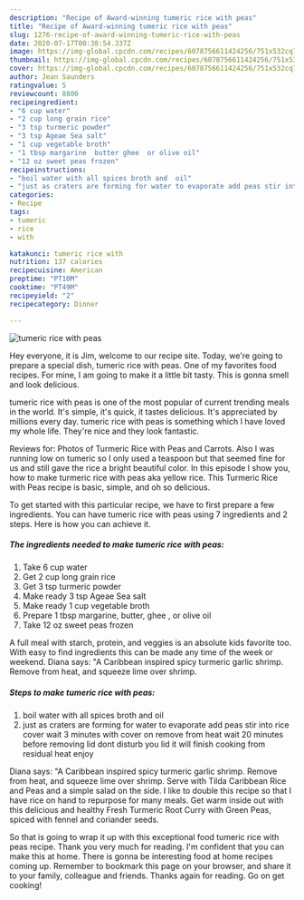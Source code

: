 ```yaml
---
description: "Recipe of Award-winning tumeric rice with peas"
title: "Recipe of Award-winning tumeric rice with peas"
slug: 1276-recipe-of-award-winning-tumeric-rice-with-peas
date: 2020-07-17T00:38:54.337Z
image: https://img-global.cpcdn.com/recipes/6078756611424256/751x532cq70/tumeric-rice-with-peas-recipe-main-photo.jpg
thumbnail: https://img-global.cpcdn.com/recipes/6078756611424256/751x532cq70/tumeric-rice-with-peas-recipe-main-photo.jpg
cover: https://img-global.cpcdn.com/recipes/6078756611424256/751x532cq70/tumeric-rice-with-peas-recipe-main-photo.jpg
author: Jean Saunders
ratingvalue: 5
reviewcount: 8800
recipeingredient:
- "6 cup water"
- "2 cup long grain rice"
- "3 tsp turmeric powder"
- "3 tsp Ageae Sea salt"
- "1 cup vegetable broth"
- "1 tbsp margarine  butter ghee  or olive oil"
- "12 oz sweet peas frozen"
recipeinstructions:
- "boil water with all spices broth and  oil"
- "just as craters are forming for water to evaporate add peas stir into rice cover wait 3 minutes with cover on remove from heat wait 20 minutes before removing lid dont disturb you lid it will finish cooking from residual heat enjoy"
categories:
- Recipe
tags:
- tumeric
- rice
- with

katakunci: tumeric rice with 
nutrition: 137 calories
recipecuisine: American
preptime: "PT10M"
cooktime: "PT49M"
recipeyield: "2"
recipecategory: Dinner

---
```



![tumeric rice with peas](https://img-global.cpcdn.com/recipes/6078756611424256/751x532cq70/tumeric-rice-with-peas-recipe-main-photo.jpg)

Hey everyone, it is Jim, welcome to our recipe site. Today, we're going to prepare a special dish, tumeric rice with peas. One of my favorites food recipes. For mine, I am going to make it a little bit tasty. This is gonna smell and look delicious.

tumeric rice with peas is one of the most popular of current trending meals in the world. It's simple, it's quick, it tastes delicious. It's appreciated by millions every day. tumeric rice with peas is something which I have loved my whole life. They're nice and they look fantastic.

Reviews for: Photos of Turmeric Rice with Peas and Carrots. Also I was running low on tumeric so I only used a teaspoon but that seemed fine for us and still gave the rice a bright beautiful color. In this episode I show you, how to make turmeric rice with peas aka yellow rice. This Turmeric Rice with Peas recipe is basic, simple, and oh so delicious.


To get started with this particular recipe, we have to first prepare a few ingredients. You can have tumeric rice with peas using 7 ingredients and 2 steps. Here is how you can achieve it.

<!--inarticleads1-->

##### The ingredients needed to make tumeric rice with peas:

1. Take 6 cup water
1. Get 2 cup long grain rice
1. Get 3 tsp turmeric powder
1. Make ready 3 tsp Ageae Sea salt
1. Make ready 1 cup vegetable broth
1. Prepare 1 tbsp margarine,  butter, ghee , or olive oil
1. Take 12 oz sweet peas frozen


A full meal with starch, protein, and veggies is an absolute kids favorite too. With easy to find ingredients this can be made any time of the week or weekend. Diana says: &#34;A Caribbean inspired spicy turmeric garlic shrimp. Remove from heat, and squeeze lime over shrimp. 

<!--inarticleads2-->

##### Steps to make tumeric rice with peas:

1. boil water with all spices broth and  oil
1. just as craters are forming for water to evaporate add peas stir into rice cover wait 3 minutes with cover on remove from heat wait 20 minutes before removing lid dont disturb you lid it will finish cooking from residual heat enjoy


Diana says: &#34;A Caribbean inspired spicy turmeric garlic shrimp. Remove from heat, and squeeze lime over shrimp. Serve with Tilda Caribbean Rice and Peas and a simple salad on the side. I like to double this recipe so that I have rice on hand to repurpose for many meals. Get warm inside out with this delicious and healthy Fresh Turmeric Root Curry with Green Peas, spiced with fennel and coriander seeds. 

So that is going to wrap it up with this exceptional food tumeric rice with peas recipe. Thank you very much for reading. I'm confident that you can make this at home. There is gonna be interesting food at home recipes coming up. Remember to bookmark this page on your browser, and share it to your family, colleague and friends. Thanks again for reading. Go on get cooking!
